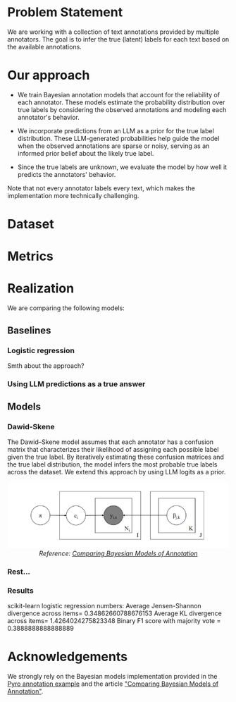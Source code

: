 # Problem Statement
We are working with a collection of text annotations provided by multiple annotators. The goal is to infer the true (latent) labels for each text based on the available annotations.

# Our approach
- We train Bayesian annotation models that account for the reliability of each annotator. These models estimate the probability distribution over true labels by considering the observed annotations and modeling each annotator's behavior. 

- We incorporate predictions from an LLM as a prior for the true label distribution. These LLM-generated probabilities help guide the model when the observed annotations are sparse or noisy, serving as an informed prior belief about the likely true label.

- Since the true labels are unknown, we evaluate the model by how well it predicts the annotators' behavior.

Note that not every annotator labels every text, which makes the implementation more technically challenging.

# Dataset 

# Metrics 

# Realization 
We are comparing the following models:

## Baselines 
### Logistic regression 
Smth about the approach?

### Using LLM predictions as a true answer 

## Models
### Dawid-Skene
The Dawid–Skene model assumes that each annotator has a confusion matrix that characterizes their likelihood of assigning each possible label given the true label. By iteratively estimating these confusion matrices and the true label distribution, the model infers the most probable true labels across the dataset. We extend this approach by using LLM logits as a prior.

<p align="center">
  <img src="images/Dawid-Skine.png" alt="Dawid–Skene model" width="500"><br>
  <em>Reference: <a href="https://aclanthology.org/Q18-1040.pdf">Comparing Bayesian Models of Annotation</a></em>
</p>

### Rest...

### Results

scikit-learn logistic regression numbers:
Average Jensen-Shannon divergence across items= 0.34862660788676153
Average KL divergence across items= 1.4264024275823348
Binary F1 score with majority vote = 0.3888888888888889

# Acknowledgements
We strongly rely on the Bayesian models implementation provided in the [Pyro annotation example](https://num.pyro.ai/en/latest/examples/annotation.html) and the article ["Comparing Bayesian Models of Annotation"](https://aclanthology.org/Q18-1040.pdf).
